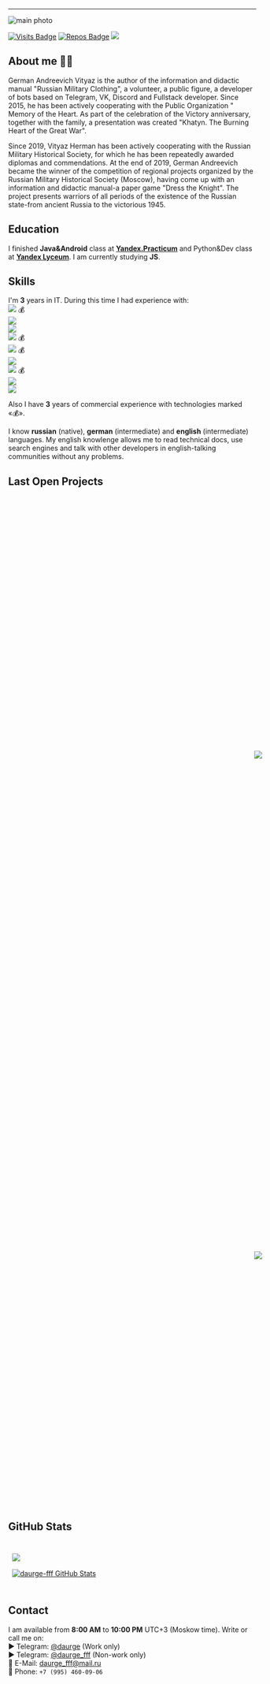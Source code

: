 ____
![main photo](http://daurge.ru/img/banner.jpg "daurge-fff")

[![Visits Badge](https://badges.pufler.dev/visits/daurge-fff/daurge-fff)](https://github.com/daurge-fff)
[![Repos Badge](https://badges.pufler.dev/repos/daurge-fff)](https://github.com/daurge-fff?tab=repositories)
<a href="https://t.me/daurge_fff">![](https://img.shields.io/badge/Telegram-daurge_fff-informational?style=flat&logo=telegram&logoColor=26A5E4&color=26A5E4)</a>
## About me 👨‍💻
German Andreevich Vityaz is the author of the information and didactic manual "Russian Military Clothing", a volunteer, a public figure, a developer of bots based on Telegram, VK, Discord and Fullstack developer. Since 2015, he has been actively cooperating with the Public Organization " Memory of the Heart. As part of the celebration of the Victory anniversary, together with the family, a presentation was created "Khatyn. The Burning Heart of the Great War".

Since 2019, Vityaz Herman has been actively cooperating with the Russian Military Historical Society, for which he has been repeatedly awarded diplomas and commendations.
At the end of 2019, German Andreevich became the winner of the competition of regional projects organized by the Russian Military Historical Society (Moscow), having come up with an information and didactic manual-a paper game "Dress the Knight". The project presents warriors of all periods of the existence of the Russian state-from ancient Russia to the victorious 1945.
  
## Education
I finished **Java&Android** class at **<a href="https://practicum.yandex.ru/">Yandex.Practicum</a>** and Python&Dev class at **<a href="https://academy.yandex.ru/lyceum/">Yandex Lyceum</a>**.
I am currently studying **JS**.

## Skills 
I'm **3** years in IT. During this time I had experience with:  
  **![](https://img.shields.io/badge/PostgreSQL-1%20Year-informational?style=flat&logo=postgresql&logoColor=white)** 💰  
  **![](https://img.shields.io/badge/Java-2%20Years-informational?style=flat&logo=java&logoColor=F7DF1E&color=F7DF1E)**     
  **![](https://img.shields.io/badge/Node.JS-1%20Year-informational?style=flat&logo=node.js&logoColor=339933&color=339933)**       
  **![](https://img.shields.io/badge/MongoDB-1%20Year-informational?style=flat&logo=mongodb&logoColor=47A248&color=47A248)** 💰     
  **![](https://img.shields.io/badge/Python%203-2%20Years-informational?style=flat&logo=python&logoColor=FECC00&color=3776AB)** 💰    
  **![](https://img.shields.io/badge/PHP-1%20Year-informational?style=flat&logo=php&logoColor=E34F26&color=E34F26)**      
  **![](https://img.shields.io/badge/HTML-1%20Year-informational?style=flat&logo=html5&logoColor=E34F26&color=E34F26)** 💰    
  **![](https://img.shields.io/badge/CSS-1%20Year-informational?style=flat&logo=css3&logoColor=1572B6&color=1572B6)**      
  **![](https://img.shields.io/badge/React-2%20Months-informational?style=flat&logo=react&logoColor=61DAFB&color=61DAFB)**      

Also I have **3** years of commercial experience with technologies marked «💰».  
  
I know **russian** (native), **german** (intermediate) and **english** (intermediate) languages. My english knowlenge allows me to read technical docs, use search engines and talk with other developers in english-talking communities without any problems.

## Last Open Projects

<br>

<a href="https://github.com/daurge-fff/bot-PitPod_com">
  <img align="center" style="margin:500px" src="https://github-readme-stats.vercel.app/api/pin/?username=daurge-fff&repo=bot-PitPod_com&title_color=ffffff&text_color=c9cacc&icon_color=4AB197&bg_color=1A2B34" />
</a>

<a href="https://github.com/daurge-fff/test_messenger">
  <img align="center" style="margin:500px" src="https://github-readme-stats.vercel.app/api/pin/?username=daurge-fff&repo=test_messenger&title_color=ffffff&text_color=c9cacc&icon_color=4AB197&bg_color=1A2B34" />
</a>

<br>  

## GitHub Stats

<br>

<a href="https://github.com/daurge-fff">
  <img align="center" style="margin:0.5rem" src="https://github-readme-stats.vercel.app/api/top-langs/?username=daurge-fff&hide=html,css&title_color=ffffff&text_color=c9cacc&icon_color=4AB197&bg_color=1A2B34" />
</a>

<br>

<a href="https://github.com/daurge-fff">
  <img align="center" style="margin:0.5rem" src="https://github-readme-stats.vercel.app/api?username=daurge-fff&show_icons=true&line_height=27&count_private=true&title_color=ffffff&text_color=c9cacc&icon_color=4AB097&bg_color=1A2B34" alt="daurge-fff GitHub Stats" />
</a>

<br>
<br>


## Contact
I am available from **8:00 AM** to **10:00 PM** UTC+3 (Moskow time). Write or call me on:  
 ► Telegram: <a href="https://t.me/daurge">@daurge</a> (Work only)  
 ► Telegram: <a href="https://t.me/daurge_fff">@daurge_fff</a> (Non-work only)  
📧 E-Mail: <a href="mailto:daurge_fff@mail.ru">daurge_fff@mail.ru</a>  
📱 Phone: `+7 (995) 460-09-06`  
